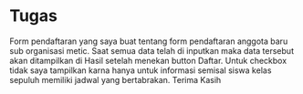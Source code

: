# Tugas
Form pendaftaran yang saya buat tentang form pendaftaran anggota baru sub organisasi metic. Saat semua data telah di inputkan maka data tersebut akan ditampilkan di Hasil setelah menekan button Daftar. Untuk checkbox tidak saya tampilkan karna hanya untuk informasi semisal siswa kelas sepuluh memiliki jadwal yang bertabrakan. Terima Kasih

